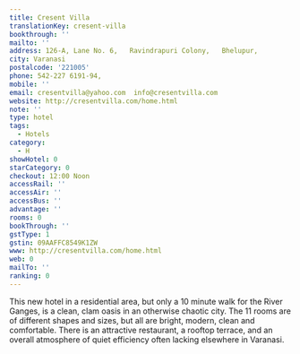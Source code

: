 ```yaml
---
title: Cresent Villa
translationKey: cresent-villa
bookthrough: ''
mailto: ''
address: 126-A, Lane No. 6,   Ravindrapuri Colony,   Bhelupur,
city: Varanasi
postalcode: '221005'
phone: 542-227 6191-94,
mobile: ''
email: cresentvilla@yahoo.com  info@cresentvilla.com
website: http://cresentvilla.com/home.html
note: ''
type: hotel
tags:
  - Hotels
category:
  - H
showHotel: 0
starCategory: 0
checkout: 12:00 Noon
accessRail: ''
accessAir: ''
accessBus: ''
advantage: ''
rooms: 0
bookThrough: ''
gstType: 1
gstin: 09AAFFC8549K1ZW
www: http://cresentvilla.com/home.html
web: 0
mailTo: ''
ranking: 0
---
```







This new hotel in a residential area, but only a 10 minute walk for the River Ganges, is a clean, clam oasis in an otherwise chaotic city. The 11 rooms are of different shapes and sizes, but all are bright, modern, clean and comfortable. There is an attractive restaurant, a rooftop terrace, and an overall atmosphere of quiet efficiency often lacking elsewhere in Varanasi. 